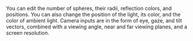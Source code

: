 You can edit the number of spheres, their radii, reflection colors, and
positions. You can also change the position of the light, its color,
and the color of ambient light. Camera inputs are in the form of eye,
gaze, and tilt vectors, combined with a viewing angle, near and far
viewing planes, and a screen resolution.